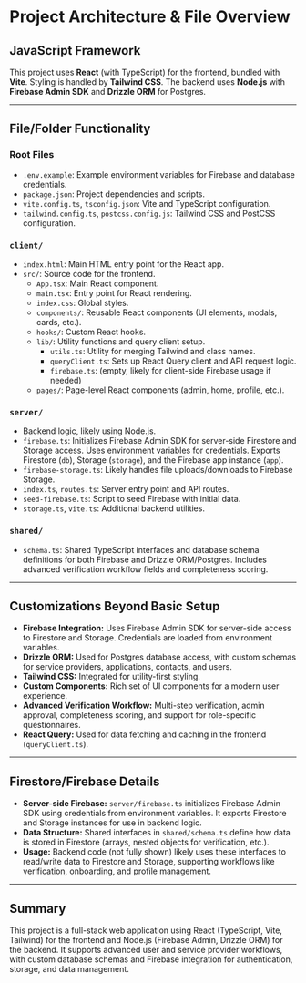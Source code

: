 # Project Architecture & File Overview

## JavaScript Framework
This project uses **React** (with TypeScript) for the frontend, bundled with **Vite**. Styling is handled by **Tailwind CSS**. The backend uses **Node.js** with **Firebase Admin SDK** and **Drizzle ORM** for Postgres.

---

## File/Folder Functionality

### Root Files
- `.env.example`: Example environment variables for Firebase and database credentials.
- `package.json`: Project dependencies and scripts.
- `vite.config.ts`, `tsconfig.json`: Vite and TypeScript configuration.
- `tailwind.config.ts`, `postcss.config.js`: Tailwind CSS and PostCSS configuration.

### `client/`
- `index.html`: Main HTML entry point for the React app.
- `src/`: Source code for the frontend.
  - `App.tsx`: Main React component.
  - `main.tsx`: Entry point for React rendering.
  - `index.css`: Global styles.
  - `components/`: Reusable React components (UI elements, modals, cards, etc.).
  - `hooks/`: Custom React hooks.
  - `lib/`: Utility functions and query client setup.
    - `utils.ts`: Utility for merging Tailwind and class names.
    - `queryClient.ts`: Sets up React Query client and API request logic.
    - `firebase.ts`: (empty, likely for client-side Firebase usage if needed)
  - `pages/`: Page-level React components (admin, home, profile, etc.).

### `server/`
- Backend logic, likely using Node.js.
- `firebase.ts`: Initializes Firebase Admin SDK for server-side Firestore and Storage access. Uses environment variables for credentials. Exports Firestore (`db`), Storage (`storage`), and the Firebase app instance (`app`).
- `firebase-storage.ts`: Likely handles file uploads/downloads to Firebase Storage.
- `index.ts`, `routes.ts`: Server entry point and API routes.
- `seed-firebase.ts`: Script to seed Firebase with initial data.
- `storage.ts`, `vite.ts`: Additional backend utilities.

### `shared/`
- `schema.ts`: Shared TypeScript interfaces and database schema definitions for both Firebase and Drizzle ORM/Postgres. Includes advanced verification workflow fields and completeness scoring.

---

## Customizations Beyond Basic Setup
- **Firebase Integration:** Uses Firebase Admin SDK for server-side access to Firestore and Storage. Credentials are loaded from environment variables.
- **Drizzle ORM:** Used for Postgres database access, with custom schemas for service providers, applications, contacts, and users.
- **Tailwind CSS:** Integrated for utility-first styling.
- **Custom Components:** Rich set of UI components for a modern user experience.
- **Advanced Verification Workflow:** Multi-step verification, admin approval, completeness scoring, and support for role-specific questionnaires.
- **React Query:** Used for data fetching and caching in the frontend (`queryClient.ts`).

---

## Firestore/Firebase Details
- **Server-side Firebase:** `server/firebase.ts` initializes Firebase Admin SDK using credentials from environment variables. It exports Firestore and Storage instances for use in backend logic.
- **Data Structure:** Shared interfaces in `shared/schema.ts` define how data is stored in Firestore (arrays, nested objects for verification, etc.).
- **Usage:** Backend code (not fully shown) likely uses these interfaces to read/write data to Firestore and Storage, supporting workflows like verification, onboarding, and profile management.

---

## Summary
This project is a full-stack web application using React (TypeScript, Vite, Tailwind) for the frontend and Node.js (Firebase Admin, Drizzle ORM) for the backend. It supports advanced user and service provider workflows, with custom database schemas and Firebase integration for authentication, storage, and data management.
